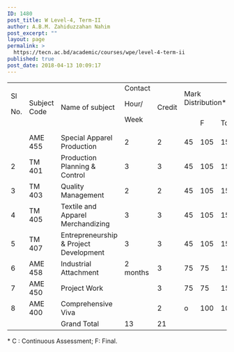 ```yaml
---
ID: 1480
post_title: W Level-4, Term-II
author: A.B.M. Zahiduzzahan Nahim
post_excerpt: ""
layout: page
permalink: >
  https://tecn.ac.bd/academic/courses/wpe/level-4-term-ii
published: true
post_date: 2018-04-13 10:09:17
---
```

<table width="631">
<tbody>
<tr>
<td rowspan="2" width="34">Sl

No.</td>
<td rowspan="2" width="86">Subject Code</td>
<td rowspan="2" width="228">Name of subject</td>
<td rowspan="2" width="57">Contact

Hour/

Week</td>
<td rowspan="2" width="57">Credit</td>
<td colspan="3" width="169">Mark Distribution*</td>
</tr>
<tr>
<td width="56"></td>
<td width="56">F</td>
<td width="56">Total</td>
</tr>
<tr>
<td width="34"></td>
<td width="86">AME 455</td>
<td width="228">Special Apparel Production</td>
<td width="57">2</td>
<td width="57">2</td>
<td width="56">45</td>
<td width="56">105</td>
<td width="56">150</td>
</tr>
<tr>
<td width="34">2</td>
<td width="86">TM 401</td>
<td width="228">Production Planning &amp; Control</td>
<td width="57">3</td>
<td width="57">3</td>
<td width="56">45</td>
<td width="56">105</td>
<td width="56">150</td>
</tr>
<tr>
<td width="34">3</td>
<td width="86">TM 403</td>
<td width="228">Quality Management</td>
<td width="57">2</td>
<td width="57">2</td>
<td width="56">45</td>
<td width="56">105</td>
<td width="56">150</td>
</tr>
<tr>
<td width="34">4</td>
<td width="86">TM 405</td>
<td width="228">Textile and Apparel Merchandizing</td>
<td width="57">3</td>
<td width="57">3</td>
<td width="56">45</td>
<td width="56">105</td>
<td width="56">150</td>
</tr>
<tr>
<td width="34">5</td>
<td width="86">TM 407</td>
<td width="228">Entrepreneurship &amp; Project Development</td>
<td width="57">3</td>
<td width="57">3</td>
<td width="56">45</td>
<td width="56">105</td>
<td width="56">150</td>
</tr>
<tr>
<td width="34">6</td>
<td width="86">AME 458</td>
<td width="228">Industrial Attachment</td>
<td width="57">2 months</td>
<td width="57">3</td>
<td width="56">75</td>
<td width="56">75</td>
<td width="56">150</td>
</tr>
<tr>
<td width="34">7</td>
<td width="86">AME 450</td>
<td width="228">Project Work</td>
<td width="57"></td>
<td width="57">3</td>
<td width="56">75</td>
<td width="56">75</td>
<td width="56">150</td>
</tr>
<tr>
<td width="34">8</td>
<td width="86">AME 400</td>
<td width="228">Comprehensive Viva</td>
<td width="57"></td>
<td width="57">2</td>
<td width="56">o</td>
<td width="56">100</td>
<td width="56">100</td>
</tr>
<tr>
<td width="34"></td>
<td width="86"></td>
<td width="228">Grand Total</td>
<td width="57">13</td>
<td width="57">21</td>
<td width="56"></td>
<td width="56"></td>
<td width="56"></td>
</tr>
</tbody>
</table>
* C : Continuous Assessment; F: Final.